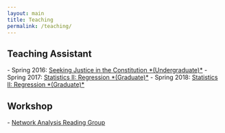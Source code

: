 ```yaml
---
layout: main
title: Teaching
permalink: /teaching/
---
```


<h2>Teaching Assistant</h2>
- Spring 2016: <a href="/_includes/syllabus_justice.pdf" target="_blank">Seeking Justice in the Constitution *(Undergraduate)*</a>
- Spring 2017: <a href="/_includes/syllabus_stats_ii_2017.pdf" target="_blank">Statistics II: Regression *(Graduate)*</a>
- Spring 2018: <a href="/_includes/syllabus_stats_ii_2018.pdf" target="_blank">Statistics II: Regression *(Graduate)*</a>

<h2>Workshop</h2>
- <a href="https://github.com/rbshaffer/narg" target="_blank">Network Analysis Reading Group</a>
